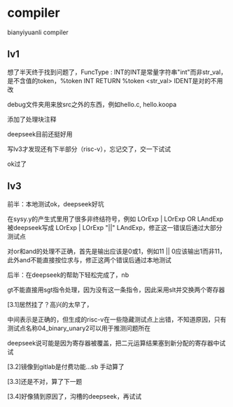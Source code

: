 # compiler
bianyiyuanli compiler

## lv1 
想了半天终于找到问题了，FuncType : INT的INT是常量字符串"int"而非str_val，是不含值的token，%token INT RETURN %token <str_val> IDENT是对的不用改

debug文件夹用来放src之外的东西，例如hello.c, hello.koopa

添加了处理块注释

deepseek目前还挺好用

写lv3才发现还有下半部分（risc-v），忘记交了，交一下试试

ok过了


## lv3
前半：本地测试ok，deepseek好坑

在sysy.y的产生式里用了很多非终结符号，例如 LOrExp | LOrExp OR LAndExp 被deepseek写成 LOrExp | LOrExp "||" LAndExp，修正这一错误后通过大部分测试点

对or和and的处理不正确，首先是输出应该是0或1，例如11 || 0应该输出1而非11，此外and不能直接按位求与，修正这两个错误后通过本地测试

后半：在deepseek的帮助下轻松完成了，nb

gt不能直接用sgt指令处理，因为没有这一条指令，因此采用slt并交换两个寄存器

[3.1]居然挂了？高兴的太早了，

中间表示是正确的，但生成的risc-v在一些隐藏测试点上出错，不知道原因，只有测试点名称04_binary_unary2可以用于推测问题所在

deepseek说可能是因为寄存器被覆盖，把二元运算结果塞到新分配的寄存器中试试

[3.2]镜像到gitlab是付费功能...sb 手动算了

[3.3]还是不对，算了下一题

[3.4]好像猜到原因了，沟槽的deepseek，再试试